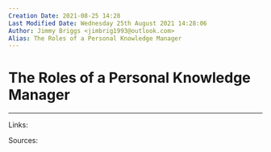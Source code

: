 ```yaml
---
Creation Date: 2021-08-25 14:28
Last Modified Date: Wednesday 25th August 2021 14:28:06
Author: Jimmy Briggs <jimbrig1993@outlook.com>
Alias: The Roles of a Personal Knowledge Manager
---
```




# The Roles of a Personal Knowledge Manager

***

Links: 

Sources:

